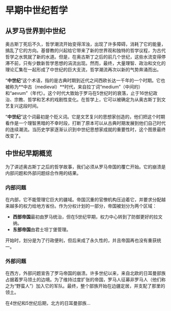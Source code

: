 # 早期中世纪哲学

## 从罗马世界到中世纪

奥古斯丁死后不久，哲学潮流开始变得浑浊，出现了许多障碍，消耗了它的能量，搞乱了它的方向。基督教的兴起给它带来了新的世界观和独特的哲学议程，为古代哲学之水筑就了新的水道。但是，在奥古斯丁之后的前几个世纪，这些水流变得停滞不前，只有少数新哲学思想的涓流出现。然而，最终，大量理智、政治和文化的理论汇集在一起形成了中世纪的巨大支流，哲学潮流再次以新的气势奔涌而出。

“**中世纪**”这个术语，指的是古典时期到近代之间西欧长达一千年的一个时期。它也被称为**中古（medieval）**时代，来自拉丁词“medium”（中间的）和“aevum”（年代）。这个时代大致始于罗马在5世纪时的衰落，止于16世纪政治、宗教、哲学和艺术的戏剧性变化。在哲学上，它可以被确定为从奥古斯丁到文艺复兴这段时间。

“**中世纪**”这个词最初是个贬义词。它是文艺复兴的思想家创造的，他们把这个时期看作是一个理智黑暗的不幸时段，打断了原本可以从古典时期发展到他们自己时代的连续潮流。当历史学家逐渐认识到中世纪思想家成就的重要性时，这个图景最终改变了。

## 中世纪早期概览

为了讲述奥古斯丁之后的哲学故事，我们必须从罗马帝国的覆亡开始。它的崩溃是内部问题和外部问题综合作用的结果。

### 内部问题
在内部，它不能管理它巨大的疆域。帝国沉重的官僚机构压迫着它，并要求分配越来越多的权力给地方省份。作为分权计划的一部分，帝国被划分为两个区域：
- **西部帝国**最初由罗马统治，但在5世纪早期，权力中心转到了防御更好的拉文纳。
- **东部帝国**由君士坦丁堡管理。

开始时，划分是为了行政便利，但后来成了永久性的，并且帝国再也没有重获统一。

### 外部问题
在西方，外部问题宣告了罗马帝国的崩溃。许多世纪以来，来自北欧的日耳曼部族占据着罗马领土的边境。为了维持过度扩张的帝国，罗马人征募非罗马人（他们称之为“野蛮人”）加入它的军队。最终，整个部族开始在边疆定居，并支配了那里的领土。

在4世纪和5世纪后期，北方的日耳曼部族...